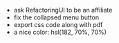 * ask RefactoringUI to be an affiliate
* fix the collapsed menu button
* export css code along with pdf
* a nice color: hsl(182, 70%, 70%)
